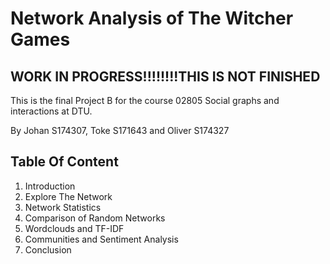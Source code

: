 # Network Analysis of The Witcher Games

## WORK IN PROGRESS!!!!!!!!THIS IS NOT FINISHED

This is the final Project B for the course 02805 Social graphs and interactions at DTU.

By Johan S174307, Toke S171643 and Oliver S174327   

## Table Of Content 

1. Introduction
2. Explore The Network
3. Network Statistics
4. Comparison of Random Networks
5. Wordclouds and TF-IDF
6. Communities and Sentiment Analysis
7. Conclusion
